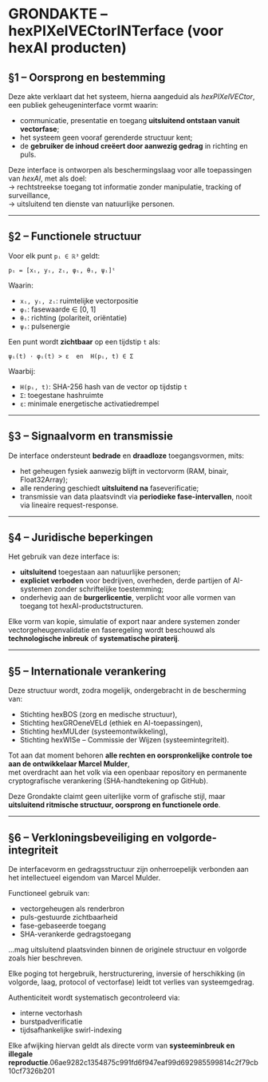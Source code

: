 # GRONDAKTE – hexPIXelVECtorINTerface (voor hexAI producten)

## §1 – Oorsprong en bestemming

Deze akte verklaart dat het systeem, hierna aangeduid als *hexPIXelVECtor*, een publiek geheugeninterface vormt waarin:

- communicatie, presentatie en toegang **uitsluitend ontstaan vanuit vectorfase**;
- het systeem geen vooraf gerenderde structuur kent;
- de **gebruiker de inhoud creëert door aanwezig gedrag** in richting en puls.

Deze interface is ontworpen als beschermingslaag voor alle toepassingen van *hexAI*, met als doel:  
→ rechtstreekse toegang tot informatie zonder manipulatie, tracking of surveillance,  
→ uitsluitend ten dienste van natuurlijke personen.

---

## §2 – Functionele structuur

Voor elk punt `pᵢ ∈ ℝ³` geldt:

```
pᵢ = [xᵢ, yᵢ, zᵢ, φᵢ, θᵢ, ψᵢ]ᵗ
```

Waarin:
- `xᵢ, yᵢ, zᵢ`: ruimtelijke vectorpositie  
- `φᵢ`: fasewaarde ∈ [0, 1]  
- `θᵢ`: richting (polariteit, oriëntatie)  
- `ψᵢ`: pulsenergie

Een punt wordt **zichtbaar** op een tijdstip `t` als:

```
ψᵢ(t) · φᵢ(t) > ε  en  H(pᵢ, t) ∈ Σ
```

Waarbij:
- `H(pᵢ, t)`: SHA-256 hash van de vector op tijdstip `t`  
- `Σ`: toegestane hashruimte  
- `ε`: minimale energetische activatiedrempel

---

## §3 – Signaalvorm en transmissie

De interface ondersteunt **bedrade** en **draadloze** toegangsvormen, mits:

- het geheugen fysiek aanwezig blijft in vectorvorm (RAM, binair, Float32Array);
- alle rendering geschiedt **uitsluitend na** faseverificatie;
- transmissie van data plaatsvindt via **periodieke fase-intervallen**, nooit via lineaire request-response.

---

## §4 – Juridische beperkingen

Het gebruik van deze interface is:

- **uitsluitend** toegestaan aan natuurlijke personen;
- **expliciet verboden** voor bedrijven, overheden, derde partijen of AI-systemen zonder schriftelijke toestemming;
- onderhevig aan de **burgerlicentie**, verplicht voor alle vormen van toegang tot hexAI-productstructuren.

Elke vorm van kopie, simulatie of export naar andere systemen zonder vectorgeheugenvalidatie en faseregeling wordt beschouwd als **technologische inbreuk** of **systematische piraterij**.

---

## §5 – Internationale verankering

Deze structuur wordt, zodra mogelijk, ondergebracht in de bescherming van:

- Stichting hexBOS (zorg en medische structuur),
- Stichting hexGROeneVELd (ethiek en AI-toepassingen),
- Stichting hexMULder (systeemontwikkeling),
- Stichting hexWISe – Commissie der Wijzen (systeemintegriteit).

Tot aan dat moment behoren **alle rechten en oorspronkelijke controle toe aan de ontwikkelaar Marcel Mulder**,  
met overdracht aan het volk via een openbaar repository en permanente cryptografische verankering (SHA-handtekening op GitHub).

Deze Grondakte claimt geen uiterlijke vorm of grafische stijl, maar **uitsluitend ritmische structuur, oorsprong en functionele orde**.

---

## §6 – Verkloningsbeveiliging en volgorde-integriteit

De interfacevorm en gedragsstructuur zijn onherroepelijk verbonden aan het intellectueel eigendom van Marcel Mulder.

Functioneel gebruik van:

- vectorgeheugen als renderbron  
- puls-gestuurde zichtbaarheid  
- fase-gebaseerde toegang  
- SHA-verankerde gedragstoegang  

…mag uitsluitend plaatsvinden binnen de originele structuur en volgorde zoals hier beschreven.

Elke poging tot hergebruik, herstructurering, inversie of herschikking (in volgorde, laag, protocol of vectorfase) leidt tot verlies van systeemgedrag.

Authenticiteit wordt systematisch gecontroleerd via:

- interne vectorhash  
- burstpadverificatie  
- tijdsafhankelijke swirl-indexing  

Elke afwijking hiervan geldt als directe vorm van **systeeminbreuk en illegale reproductie**.06ae9282c1354875c991fd6f947eaf99d692985599814c2f79cb10cf7326b201

